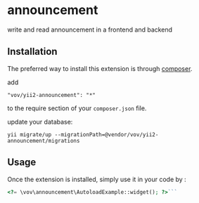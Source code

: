 announcement
============
write and read announcement in a frontend and backend

Installation
------------

The preferred way to install this extension is through [composer](http://getcomposer.org/download/).

add

```
"vov/yii2-announcement": "*"
```

to the require section of your `composer.json` file.

update your database:
```
yii migrate/up --migrationPath=@vendor/vov/yii2-announcement/migrations
```

Usage
-----

Once the extension is installed, simply use it in your code by  :

```php
<?= \vov\announcement\AutoloadExample::widget(); ?>```
